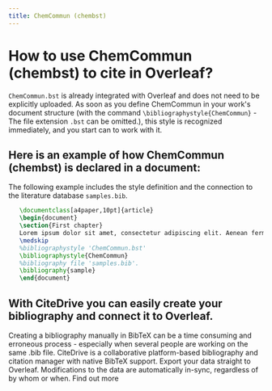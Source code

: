 ```yaml
---
title: ChemCommun (chembst)
---
```


# How to use ChemCommun (chembst) to cite in Overleaf? 
`ChemCommun.bst` is already integrated with Overleaf and does not need to be explicitly uploaded. As soon as you define ChemCommun in your work's document structure (with the command `\bibliographystyle{ChemCommun}` - The file extension `.bst` can be omitted.), this style is recognized immediately, and you start can to work with it.

## Here is an example of how ChemCommun (chembst) is declared in a document:
The following example includes the style definition and the connection to the literature database `samples.bib`.
```tex
   \documentclass[a4paper,10pt]{article}
   \begin{document}
   \section{First chapter}
   Lorem ipsum dolor sit amet, consectetur adipiscing elit. Aenean fermentum justo massa, ut maximus mauris sodales et. Aenean vel elit a erat rhoncus pharetra.
   \medskip
   %bibliographystyle 'ChemCommun.bst'
   \bibliographystyle{ChemCommun}
   %bibliography file 'samples.bib'.
   \bibliography{sample}
   \end{document}
```

## With CiteDrive you can easily create your bibliography and connect it to Overleaf. 
Creating a bibliography manually in BibTeX can be a time consuming and erroneous process - especially when several people are working on the same .bib file. CiteDrive is a collaborative platform-based bibliography and citation manager with native BibTeX support. Export your data straight to Overleaf. Modifications to the data are automatically in-sync, regardless of by whom or when. Find out more